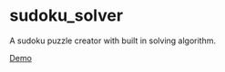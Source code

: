 # sudoku_solver

A sudoku puzzle creator with built in solving algorithm.

[Demo](https://torstenbergersen.github.io/sudoku_solver/)
